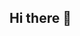 ## Hi there 👋

<!--
**sonwabiso-moni/sonwabiso-moni** is a ✨ _special_ ✨ repository because its `README.md` (this file) appears on your GitHub profile.

# Rock-Paper-Scissors Game

A simple Rock-Paper-Scissors game built with HTML, CSS, and JavaScript. This project features a modern design with emoji buttons, hover effects, and responsive styling.

## Features

- **Emoji Buttons:** Use emojis for rock (✊), paper (✋), and scissors (✌️).
- **Interactive Gameplay:** Click a button to play against the computer.
- **Dynamic Result Display:** Shows your choice, the computer's choice, and the game result.
.

## Running instructions
**Step 1: Clone the Repository
**Step 2: Navigate to the Project Directory-cd rock-paper-scissors
**Locate the index.html file in the rock-paper-scissors folder.


-->